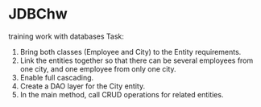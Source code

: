 # JDBChw
training work with databases
Task:
1. Bring both classes (Employee and City) to the Entity requirements.
2. Link the entities together so that there can be several employees from one city, and one employee from only one city.
3. Enable full cascading.
4. Create a DAO layer for the City entity.
5. In the main method, call CRUD operations for related entities.
